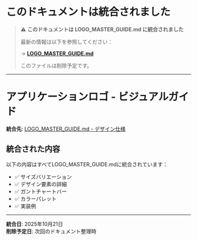 # このドキュメントは統合されました

> ⚠️ **このドキュメントは LOGO_MASTER_GUIDE.md に統合されました**
> 
> 最新の情報は以下を参照してください：
> 
> → **[LOGO_MASTER_GUIDE.md](./LOGO_MASTER_GUIDE.md)**
> 
> このファイルは削除予定です。

---

# アプリケーションロゴ - ビジュアルガイド

**統合先**: [LOGO_MASTER_GUIDE.md - デザイン仕様](./LOGO_MASTER_GUIDE.md#デザイン仕様)

## 統合された内容

以下の内容はすべてLOGO_MASTER_GUIDE.mdに統合されています：

- ✅ サイズバリエーション
- ✅ デザイン要素の詳細
- ✅ ガントチャートバー
- ✅ カラーパレット
- ✅ 実装例

---

**統合日**: 2025年10月21日  
**削除予定日**: 次回のドキュメント整理時
